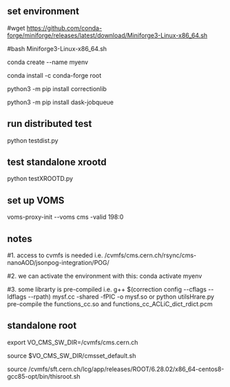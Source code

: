 ## set environment

#wget https://github.com/conda-forge/miniforge/releases/latest/download/Miniforge3-Linux-x86_64.sh

#bash Miniforge3-Linux-x86_64.sh

conda create --name myenv

conda install -c conda-forge root

python3 -m pip install correctionlib

python3 -m pip install dask-jobqueue

## run distributed test
python testdist.py

## test standalone xrootd
python testXROOTD.py

## set up VOMS
voms-proxy-init  --voms cms -valid 198:0

## notes
#1. access to cvmfs is needed i.e. /cvmfs/cms.cern.ch/rsync/cms-nanoAOD/jsonpog-integration/POG/

#2. we can activate the environment with this: conda activate myenv

#3. some librarty is pre-compiled i.e. g++ $(correction config --cflags --ldflags --rpath) mysf.cc -shared -fPIC -o mysf.so 
or python utilsHrare.py pre-compile the functions_cc.so and functions_cc_ACLiC_dict_rdict.pcm

## standalone root
export VO_CMS_SW_DIR=/cvmfs/cms.cern.ch

source $VO_CMS_SW_DIR/cmsset_default.sh

source /cvmfs/sft.cern.ch/lcg/app/releases/ROOT/6.28.02/x86_64-centos8-gcc85-opt/bin/thisroot.sh
